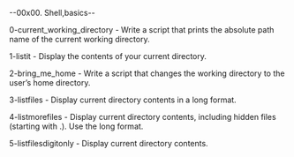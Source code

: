 --00x00. Shell,basics--

0-current_working_directory - Write a script that prints the absolute path name of the current working directory.

1-listit - Display the contents of your current directory.

2-bring_me_home - Write a script that changes the working directory to the user’s home directory.

3-listfiles - Display current directory contents in a long format.

4-listmorefiles - Display current directory contents, including hidden files (starting with .). Use the long format.

5-listfilesdigitonly - Display current directory contents.
